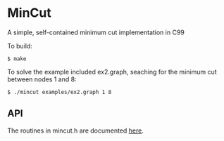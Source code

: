 # MinCut

A simple, self-contained minimum cut implementation in C99

To build:

```console
$ make
```

To solve the example included ex2.graph, seaching for the minimum cut between
nodes 1 and 8:

```console
$ ./mincut examples/ex2.graph 1 8
```

## API

The routines in mincut.h are documented [here](http://www.decom.ufop.br/haroldo/files/mincut.html).

